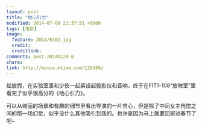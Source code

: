 ```yaml
---
layout: post
title: "地心引力"
modified: 2014-07-08 21:37:51 +0800
tags: [电影]
image:
  feature: 2014/0102.jpg
  credit: 
  creditlink: 
comments: post-20140124-0
share: 
link: http://movie.mtime.com/126366/
---
```


趁放假，在实验室里和少侠一起架设起投影仪和音响，终于在FIT1-108“放映室”里看完了似乎很高分的《地心引力》。

可以从绚丽的场景和有趣的细节里看出导演的一片苦心，但是除了中间女主恍惚之间的那一场幻觉，似乎没什么其他吸引到我的。也许是因为马上就要回家过春节了吧~

